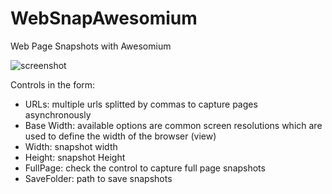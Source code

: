 # WebSnapAwesomium

Web Page Snapshots with Awesomium

![screenshot](http://zzplol.b0.upaiyun.com/blog/posts1607/AwesomiumWebSnap.png "screenshot")

Controls in the form:

* URLs: multiple urls splitted by commas to capture pages asynchronously
* Base Width: available options are common screen resolutions which are used to define the width of the browser (view)
* Width: snapshot width
* Height: snapshot Height
* FullPage: check the control to capture full page snapshots
* SaveFolder: path to save snapshots
